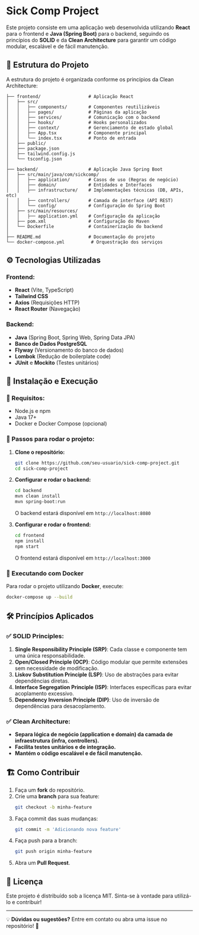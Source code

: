 # Sick Comp Project

Este projeto consiste em uma aplicação web desenvolvida utilizando **React** para o frontend e **Java (Spring Boot)** para o backend, seguindo os princípios do **SOLID** e da **Clean Architecture** para garantir um código modular, escalável e de fácil manutenção.

## 📁 Estrutura do Projeto

A estrutura do projeto é organizada conforme os princípios da Clean Architecture:

```
├── frontend/                  # Aplicação React
│   ├── src/
│   │   ├── components/        # Componentes reutilizáveis
│   │   ├── pages/             # Páginas da aplicação
│   │   ├── services/          # Comunicação com o backend
│   │   ├── hooks/             # Hooks personalizados
│   │   ├── context/           # Gerenciamento de estado global
│   │   ├── App.tsx            # Componente principal
│   │   └── index.tsx          # Ponto de entrada
│   ├── public/
│   ├── package.json
│   ├── tailwind.config.js
│   └── tsconfig.json
│
├── backend/                   # Aplicação Java Spring Boot
│   ├── src/main/java/com/sickcomp/
│   │   ├── application/       # Casos de uso (Regras de negócio)
│   │   ├── domain/            # Entidades e Interfaces
│   │   ├── infrastructure/    # Implementações técnicas (DB, APIs, etc)
│   │   ├── controllers/       # Camada de interface (API REST)
│   │   └── config/            # Configuração do Spring Boot
│   ├── src/main/resources/
│   │   ├── application.yml    # Configuração da aplicação
│   ├── pom.xml                # Configuração do Maven
│   └── Dockerfile             # Containerização do backend
│
├── README.md                  # Documentação do projeto
└── docker-compose.yml          # Orquestração dos serviços
```

## ⚙️ Tecnologias Utilizadas

### Frontend:

- **React** (Vite, TypeScript)
- **Tailwind CSS**
- **Axios** (Requisições HTTP)
- **React Router** (Navegação)

### Backend:

- **Java** (Spring Boot, Spring Web, Spring Data JPA)
- **Banco de Dados PostgreSQL**
- **Flyway** (Versionamento do banco de dados)
- **Lombok** (Redução de boilerplate code)
- **JUnit** e **Mockito** (Testes unitários)

## 🚀 Instalação e Execução

### 📌 Requisitos:

- Node.js e npm
- Java 17+
- Docker e Docker Compose (opcional)

### 🔧 Passos para rodar o projeto:

1. **Clone o repositório:**

   ```sh
   git clone https://github.com/seu-usuario/sick-comp-project.git
   cd sick-comp-project
   ```

2. **Configurar e rodar o backend:**

   ```sh
   cd backend
   mvn clean install
   mvn spring-boot:run
   ```

   O backend estará disponível em `http://localhost:8080`

3. **Configurar e rodar o frontend:**

   ```sh
   cd frontend
   npm install
   npm start
   ```

   O frontend estará disponível em `http://localhost:3000`

### 🐳 Executando com Docker

Para rodar o projeto utilizando **Docker**, execute:

```sh
docker-compose up --build
```

## 🛠️ Princípios Aplicados

### ✅ SOLID Principles:

1. **Single Responsibility Principle (SRP)**: Cada classe e componente tem uma única responsabilidade.
2. **Open/Closed Principle (OCP)**: Código modular que permite extensões sem necessidade de modificação.
3. **Liskov Substitution Principle (LSP)**: Uso de abstrações para evitar dependências diretas.
4. **Interface Segregation Principle (ISP)**: Interfaces específicas para evitar acoplamento excessivo.
5. **Dependency Inversion Principle (DIP)**: Uso de inversão de dependências para desacoplamento.

### ✅ Clean Architecture:

- **Separa lógica de negócio (application e domain) da camada de infraestrutura (infra, controllers).**
- **Facilita testes unitários e de integração.**
- **Mantém o código escalável e de fácil manutenção.**

## 🏗️ Como Contribuir

1. Faça um **fork** do repositório.
2. Crie uma **branch** para sua feature:
   ```sh
   git checkout -b minha-feature
   ```
3. Faça commit das suas mudanças:
   ```sh
   git commit -m 'Adicionando nova feature'
   ```
4. Faça push para a branch:
   ```sh
   git push origin minha-feature
   ```
5. Abra um **Pull Request**.

## 📄 Licença

Este projeto é distribuído sob a licença MIT. Sinta-se à vontade para utilizá-lo e contribuir!

---

💡 **Dúvidas ou sugestões?** Entre em contato ou abra uma issue no repositório! 🚀
